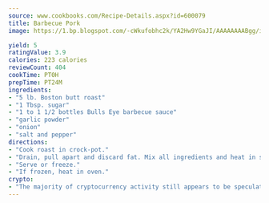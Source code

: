 ```yaml
---
source: www.cookbooks.com/Recipe-Details.aspx?id=600079
title: Barbecue Pork
image: https://1.bp.blogspot.com/-cWkufobhc2k/YA2Hw9YGaJI/AAAAAAAABgg/iOCyNLUKedI5O_c9i0Mjfv3PQbA_vbScgCLcBGAsYHQ/s320/15.png

yield: 5
ratingValue: 3.9
calories: 223 calories
reviewCount: 404
cookTime: PT0H
prepTime: PT24M
ingredients:
- "5 lb. Boston butt roast"
- "1 Tbsp. sugar"
- "1 to 1 1/2 bottles Bulls Eye barbecue sauce"
- "garlic powder"
- "onion"
- "salt and pepper"
directions:
- "Cook roast in crock-pot."
- "Drain, pull apart and discard fat. Mix all ingredients and heat in skillet about 15 minutes."
- "Serve or freeze."
- "If frozen, heat in oven."
crypto:
- "The majority of cryptocurrency activity still appears to be speculative."
---
```

